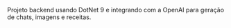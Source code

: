 Projeto backend usando DotNet 9 e integrando com a OpenAI para geração de chats, imagens e receitas.
